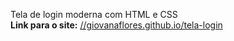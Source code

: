 Tela de login moderna com HTML e CSS 
<br/>
**Link para o site:** <a href="//giovanaflores.github.io/tela-login/" target="_blank">//giovanaflores.github.io/tela-login</a>
